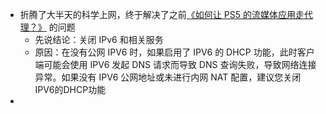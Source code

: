 - 折腾了大半天的科学上网，终于解决了之前[《如何让 PS5 的流媒体应用走代理？》](https://www.v2ex.com/t/892911) 的问题
	- 先说结论：关闭 IPv6 和相关服务
	- 原因：在没有公网 IPV6 时，如果启用了 IPV6 的 DHCP 功能，此时客户端可能会使用 IPV6 发起 DNS 请求而导致 DNS 查询失败，导致网络连接异常。如果没有 IPV6 公网地址或未进行内网 NAT 配置，建议您关闭 IPV6的DHCP功能
-